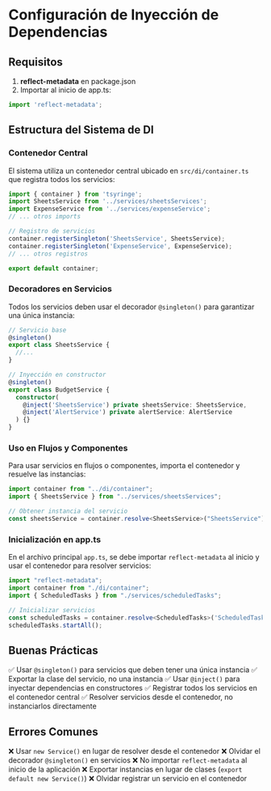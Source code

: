 # Configuración de Inyección de Dependencias

## Requisitos
1. **reflect-metadata** en package.json
2. Importar al inicio de app.ts:
```typescript
import 'reflect-metadata';
```

## Estructura del Sistema de DI

### Contenedor Central
El sistema utiliza un contenedor central ubicado en `src/di/container.ts` que registra todos los servicios:

```typescript
import { container } from 'tsyringe';
import SheetsService from '../services/sheetsServices';
import ExpenseService from '../services/expenseService';
// ... otros imports

// Registro de servicios
container.registerSingleton('SheetsService', SheetsService);
container.registerSingleton('ExpenseService', ExpenseService);
// ... otros registros

export default container;
```

### Decoradores en Servicios
Todos los servicios deben usar el decorador `@singleton()` para garantizar una única instancia:

```typescript
// Servicio base
@singleton()
export class SheetsService {
  //...
}

// Inyección en constructor
@singleton()
export class BudgetService {
  constructor(
    @inject('SheetsService') private sheetsService: SheetsService,
    @inject('AlertService') private alertService: AlertService
  ) {}
}
```

### Uso en Flujos y Componentes
Para usar servicios en flujos o componentes, importa el contenedor y resuelve las instancias:

```typescript
import container from "../di/container";
import { SheetsService } from "../services/sheetsServices";

// Obtener instancia del servicio
const sheetsService = container.resolve<SheetsService>("SheetsService");
```

### Inicialización en app.ts
En el archivo principal `app.ts`, se debe importar `reflect-metadata` al inicio y usar el contenedor para resolver servicios:

```typescript
import "reflect-metadata";
import container from "./di/container";
import { ScheduledTasks } from "./services/scheduledTasks";

// Inicializar servicios
const scheduledTasks = container.resolve<ScheduledTasks>('ScheduledTasks');
scheduledTasks.startAll();
```

## Buenas Prácticas
✅ Usar `@singleton()` para servicios que deben tener una única instancia
✅ Exportar la clase del servicio, no una instancia
✅ Usar `@inject()` para inyectar dependencias en constructores
✅ Registrar todos los servicios en el contenedor central
✅ Resolver servicios desde el contenedor, no instanciarlos directamente

## Errores Comunes
❌ Usar `new Service()` en lugar de resolver desde el contenedor
❌ Olvidar el decorador `@singleton()` en servicios
❌ No importar `reflect-metadata` al inicio de la aplicación
❌ Exportar instancias en lugar de clases (`export default new Service()`)
❌ Olvidar registrar un servicio en el contenedor
